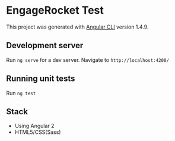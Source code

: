 # EngageRocket Test

This project was generated with [Angular CLI](https://github.com/angular/angular-cli) version 1.4.9.

## Development server

Run `ng serve` for a dev server. Navigate to `http://localhost:4200/`

## Running unit tests

Run `ng test`

## Stack

- Using Angular 2
- HTML5/CSS(Sass)
